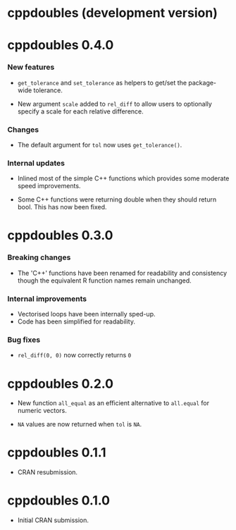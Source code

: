 # cppdoubles (development version)

# cppdoubles 0.4.0

### New features

- `get_tolerance` and `set_tolerance` as helpers to get/set the package-wide
tolerance.

- New argument `scale` added to `rel_diff` to allow users to optionally
specify a scale for each relative difference.

### Changes

- The default argument for `tol` now uses `get_tolerance()`.

### Internal updates

- Inlined most of the simple C++ functions which provides some moderate
speed improvements.

- Some C++ functions were returning double when they should return bool. This
has now been fixed.

# cppdoubles 0.3.0

### Breaking changes

-   The 'C++' functions have been renamed for readability and consistency though the equivalent R function names remain unchanged.

### Internal improvements

-   Vectorised loops have been internally sped-up.
-   Code has been simplified for readability.

### Bug fixes

-   `rel_diff(0, 0)` now correctly returns `0`

# cppdoubles 0.2.0

-   New function `all_equal` as an efficient alternative to `all.equal` for numeric vectors.

-   `NA` values are now returned when `tol` is `NA`.

# cppdoubles 0.1.1

-   CRAN resubmission.

# cppdoubles 0.1.0

-   Initial CRAN submission.
